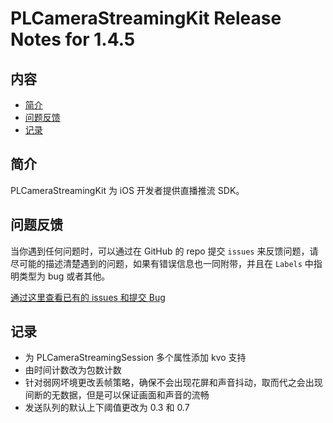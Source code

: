 # PLCameraStreamingKit Release Notes for 1.4.5

## 内容

- [简介](#简介)
- [问题反馈](#问题反馈)
- [记录](#记录)
	
## 简介

PLCameraStreamingKit 为 iOS 开发者提供直播推流 SDK。

## 问题反馈

当你遇到任何问题时，可以通过在 GitHub 的 repo 提交 ```issues``` 来反馈问题，请尽可能的描述清楚遇到的问题，如果有错误信息也一同附带，并且在 ```Labels``` 中指明类型为 bug 或者其他。

[通过这里查看已有的 issues 和提交 Bug](https://github.com/pili-engineering/PLCameraStreamingKit/issues)

## 记录

- 为 PLCameraStreamingSession 多个属性添加 kvo 支持
- 由时间计数改为包数计数
- 针对弱网坏境更改丢帧策略，确保不会出现花屏和声音抖动，取而代之会出现间断的无数据，但是可以保证画面和声音的流畅
- 发送队列的默认上下阈值更改为 0.3 和 0.7